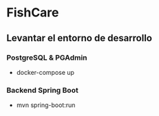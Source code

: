 # FishCare

## Levantar el entorno de desarrollo

### PostgreSQL & PGAdmin

* docker-compose up

### Backend Spring Boot

* mvn spring-boot:run